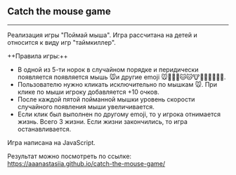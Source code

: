 ## Catch the mouse game
***
Реализация игры "Поймай мыша". Игра рассчитана на детей и относится к виду игр "таймкиллер".

++Правила игры:++
* В одной из 5-ти норок в случайном порядке и перидически появляется появляется мышь 🐭и другие emoji 🐭🐼🐻🦊🐱🐱🐮🦁🐽🐨🐨🐰🐯.
* Пользователю нужно кликать исключительно по мышкам 🐭. При клике по мыши игроку добавляется +10 очков.
* После каждой пятой пойманной мышки уровень скорости случайного появления мыши увеличивается.
* Если клик был выполнен по другому emoji, то у игрока отнимается жизнь. Всего 3 жизни. Если жизни закончились, то игра останавливается.

Игра написана на JavaScript.

Результат можно посмотреть по ссылке: https://aaanastasiia.github.io/catch-the-mouse-game/




